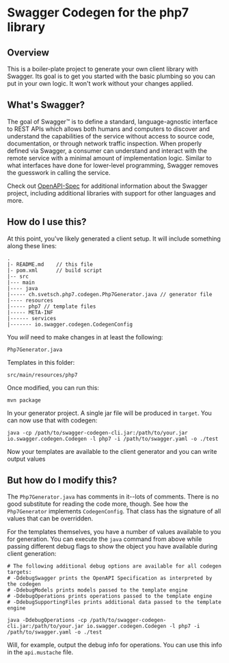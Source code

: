 # Swagger Codegen for the php7 library

## Overview
This is a boiler-plate project to generate your own client library with Swagger.  Its goal is
to get you started with the basic plumbing so you can put in your own logic.  It won't work without
your changes applied.

## What's Swagger?
The goal of Swagger™ is to define a standard, language-agnostic interface to REST APIs which allows both humans and computers to discover and understand the capabilities of the service without access to source code, documentation, or through network traffic inspection. When properly defined via Swagger, a consumer can understand and interact with the remote service with a minimal amount of implementation logic. Similar to what interfaces have done for lower-level programming, Swagger removes the guesswork in calling the service.


Check out [OpenAPI-Spec](https://github.com/OAI/OpenAPI-Specification) for additional information about the Swagger project, including additional libraries with support for other languages and more. 

## How do I use this?
At this point, you've likely generated a client setup.  It will include something along these lines:

```
.
|- README.md    // this file
|- pom.xml      // build script
|-- src
|--- main
|---- java
|----- ch.svetsch.php7.codegen.Php7Generator.java // generator file
|---- resources
|----- php7 // template files
|----- META-INF
|------ services
|------- io.swagger.codegen.CodegenConfig
```

You _will_ need to make changes in at least the following:

`Php7Generator.java`

Templates in this folder:

`src/main/resources/php7`

Once modified, you can run this:

```
mvn package
```

In your generator project.  A single jar file will be produced in `target`.  You can now use that with codegen:

```
java -cp /path/to/swagger-codegen-cli.jar:/path/to/your.jar io.swagger.codegen.Codegen -l php7 -i /path/to/swagger.yaml -o ./test
```

Now your templates are available to the client generator and you can write output values

## But how do I modify this?
The `Php7Generator.java` has comments in it--lots of comments.  There is no good substitute
for reading the code more, though.  See how the `Php7Generator` implements `CodegenConfig`.
That class has the signature of all values that can be overridden.

For the templates themselves, you have a number of values available to you for generation.
You can execute the `java` command from above while passing different debug flags to show
the object you have available during client generation:

```
# The following additional debug options are available for all codegen targets:
# -DdebugSwagger prints the OpenAPI Specification as interpreted by the codegen
# -DdebugModels prints models passed to the template engine
# -DdebugOperations prints operations passed to the template engine
# -DdebugSupportingFiles prints additional data passed to the template engine

java -DdebugOperations -cp /path/to/swagger-codegen-cli.jar:/path/to/your.jar io.swagger.codegen.Codegen -l php7 -i /path/to/swagger.yaml -o ./test
```

Will, for example, output the debug info for operations.  You can use this info
in the `api.mustache` file.